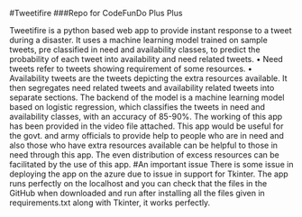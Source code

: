#Tweetifire
###Repo for CodeFunDo Plus Plus
 
Tweetifire is a python based web app to provide instant response to a tweet during a disaster. It uses a machine learning model trained on sample tweets, pre classified in need and availability classes, to predict the probability of each tweet into availability and need related tweets.
• Need tweets refer to tweets showing requirement of some resources.
• Availability tweets are the tweets depicting the extra resources available.
It then segregates need related tweets and availability related tweets into separate sections.
The backend of the model is a machine learning model based on logistic regression, which classifies the tweets in need and availability classes, with an accuracy of 85-90%.
The working of this app has been provided in the video file attached.
 This app would be useful for the govt. and army officials to provide help to people who are in need and also those who have extra resources available can be helpful to those in need through this app. The even distribution of excess resources can be facilitated by the use of this app.
#An important issue
There is some issue in deploying the app on the azure due to issue in support for Tkinter. The app runs perfectly on the localhost and you can check that the files in the GitHub when downloaded and run after installing all the files given in requirements.txt along with Tkinter, it works perfectly.


